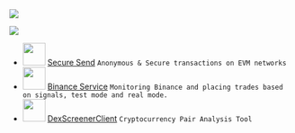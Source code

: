 <img src="https://github-profile-trophy.vercel.app/?username=liqtags&theme=onedark"/>

![](https://komarev.com/ghpvc/?username=liqtags&color=blue&style=flat)

- <img width="40px" src="https://cdn.jsdelivr.net/gh/devicons/devicon@latest/icons/typescript/typescript-original.svg" /> [Secure Send](https://github.com/liqtags/SecureSend) `Anonymous & Secure transactions on EVM networks`                    
- <img width="40px" src="https://cdn.jsdelivr.net/gh/devicons/devicon@latest/icons/typescript/typescript-original.svg" /> [Binance Service](https://github.com/liqtags/BinanceService) `Monitoring Binance and placing trades based on signals, test mode and real mode.`
- <img width="40px" src="https://cdn.jsdelivr.net/gh/devicons/devicon@latest/icons/typescript/typescript-original.svg" /> [DexScreenerClient](https://github.com/liqtags/DexScreenerClient) `Cryptocurrency Pair Analysis Tool`



